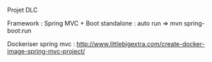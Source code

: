 Projet DLC


Framework : Spring MVC + Boot standalone : auto run => mvn spring-boot:run

Dockeriser spring mvc : http://www.littlebigextra.com/create-docker-image-spring-mvc-project/

  